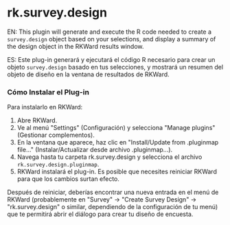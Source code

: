 # rk.survey.design

EN: This plugin will generate and execute the R code needed to create a `survey.design` object based on your selections, and display a summary of the design object in the RKWard results window.

ES: Este plug-in generará y ejecutará el código R necesario para crear un objeto `survey.design` basado en tus selecciones, y mostrará un resumen del objeto de diseño en la ventana de resultados de RKWard.

### Cómo Instalar el Plug-in
Para instalarlo en RKWard:
1. Abre RKWard.
2. Ve al menú "Settings" (Configuración) y selecciona "Manage plugins" (Gestionar complementos).
3. En la ventana que aparece, haz clic en "Install/Update from .pluginmap file..." (Instalar/Actualizar desde archivo .pluginmap...).
4. Navega hasta tu carpeta rk.survey.design y selecciona el archivo `rk.survey.design.pluginmap`.
5. RKWard instalará el plug-in. Es posible que necesites reiniciar RKWard para que los cambios surtan efecto.


Después de reiniciar, deberías encontrar una nueva entrada en el menú de RKWard (probablemente en "Survey" -> "Create Survey Design" -> "rk.survey.design" o similar, dependiendo de la configuración de tu menú) que te permitirá abrir el diálogo para crear tu diseño de encuesta.


